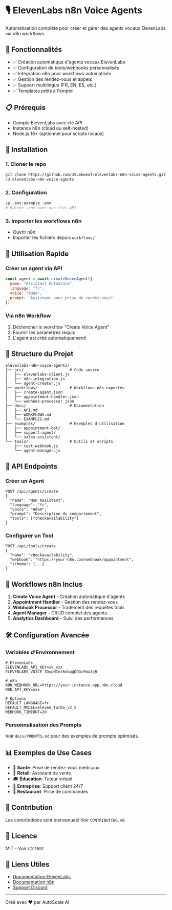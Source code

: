 # 🎙️ ElevenLabs n8n Voice Agents

Automatisation complète pour créer et gérer des agents vocaux ElevenLabs via n8n workflows.

## 🚀 Fonctionnalités

- ✅ Création automatique d'agents vocaux ElevenLabs
- ✅ Configuration de tools/webhooks personnalisés
- ✅ Intégration n8n pour workflows automatisés
- ✅ Gestion des rendez-vous et appels
- ✅ Support multilingue (FR, EN, ES, etc.)
- ✅ Templates prêts à l'emploi

## 📋 Prérequis

- Compte ElevenLabs avec clé API
- Instance n8n (cloud ou self-hosted)
- Node.js 16+ (optionnel pour scripts locaux)

## 🔧 Installation

### 1. Cloner le repo
```bash
git clone https://github.com/JSLeboeuf/elevenlabs-n8n-voice-agents.git
cd elevenlabs-n8n-voice-agents
```

### 2. Configuration
```bash
cp .env.example .env
# Éditer .env avec vos clés API
```

### 3. Importer les workflows n8n
- Ouvrir n8n
- Importer les fichiers depuis `workflows/`

## 🎯 Utilisation Rapide

### Créer un agent via API
```javascript
const agent = await createVoiceAgent({
  name: "Assistant AutoScale",
  language: "fr",
  voice: "Adam",
  prompt: "Assistant pour prise de rendez-vous"
});
```

### Via n8n Workflow
1. Déclencher le workflow "Create Voice Agent"
2. Fournir les paramètres requis
3. L'agent est créé automatiquement!

## 📁 Structure du Projet

```
elevenlabs-n8n-voice-agents/
├── src/                    # Code source
│   ├── elevenlabs-client.js
│   ├── n8n-integration.js
│   └── agent-creator.js
├── workflows/              # Workflows n8n exportés
│   ├── create-agent.json
│   ├── appointment-handler.json
│   └── webhook-processor.json
├── docs/                   # Documentation
│   ├── API.md
│   ├── WORKFLOWS.md
│   └── EXAMPLES.md
├── examples/               # Exemples d'utilisation
│   ├── appointment-bot/
│   ├── support-agent/
│   └── sales-assistant/
└── tools/                  # Outils et scripts
    ├── test-webhook.js
    └── agent-manager.js
```

## 🔌 API Endpoints

### Créer un Agent
```http
POST /api/agents/create
{
  "name": "Mon Assistant",
  "language": "fr",
  "voice": "Adam",
  "prompt": "Description du comportement",
  "tools": ["checkavailability"]
}
```

### Configurer un Tool
```http
POST /api/tools/create
{
  "name": "checkavailability",
  "webhook": "https://your-n8n.com/webhook/appointment",
  "schema": {...}
}
```

## 🔄 Workflows n8n Inclus

1. **Create Voice Agent** - Création automatique d'agents
2. **Appointment Handler** - Gestion des rendez-vous
3. **Webhook Processor** - Traitement des requêtes tools
4. **Agent Manager** - CRUD complet des agents
5. **Analytics Dashboard** - Suivi des performances

## 🛠️ Configuration Avancée

### Variables d'Environnement
```env
# ElevenLabs
ELEVENLABS_API_KEY=sk_xxx
ELEVENLABS_VOICE_ID=pNInz6obpgDQGcFmaJgB

# n8n
N8N_WEBHOOK_URL=https://your-instance.app.n8n.cloud
N8N_API_KEY=xxx

# Options
DEFAULT_LANGUAGE=fr
DEFAULT_MODEL=eleven_turbo_v2_5
WEBHOOK_TIMEOUT=20
```

### Personnalisation des Prompts
Voir `docs/PROMPTS.md` pour des exemples de prompts optimisés.

## 📊 Exemples de Use Cases

- 🏥 **Santé**: Prise de rendez-vous médicaux
- 🏪 **Retail**: Assistant de vente
- 🎓 **Éducation**: Tuteur virtuel
- 🏢 **Entreprise**: Support client 24/7
- 🍕 **Restaurant**: Prise de commandes

## 🤝 Contribution

Les contributions sont bienvenues! Voir `CONTRIBUTING.md`.

## 📄 Licence

MIT - Voir `LICENSE`

## 🔗 Liens Utiles

- [Documentation ElevenLabs](https://elevenlabs.io/docs)
- [Documentation n8n](https://docs.n8n.io)
- [Support Discord](https://discord.gg/elevenlabs)

---

Créé avec ❤️ par AutoScale AI
